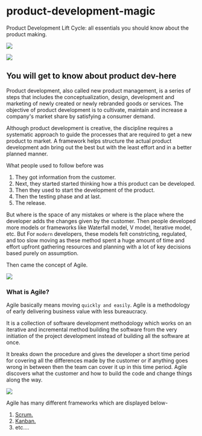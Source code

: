 # product-development-magic
Product Development Lift Cycle: all essentials you should know about the product making.


![](https://media.tenor.com/images/78edbb1f8c34b17b20e9e0987914001e/tenor.gif)

![](http://upfrontanalytics.com/SITE/wp-content/uploads/2015/05/New-Product-Development-2.png)

## You will get to know about product dev-here

Product development, also called new product management, is a series of steps that includes the conceptualization, design, development and marketing of newly created or newly rebranded goods or services. The objective of product development is to cultivate, maintain and increase a company's market share by satisfying a consumer demand.

Although product development is creative, the discipline requires a systematic approach to guide the processes that are required to get a new product to market. A framework helps structure the actual product development adn bring out the best but with the least effort and in a better planned manner.

What people used to follow before was
1. They got information from the customer.
1. Next, they started started thinking how a this product can be developed.
1. Then they used to start the development of the product.
1. Then the testing phase and at last.
1. The release.

But where is the space of any mistakes or where is the place where the developer adds the changes given by the customer.
Then people developed more models or frameworks like Waterfall model, V model, Iterative model, etc.
But For `modern` developers, these models felt constricting, regulated, and too slow moving as these method spent a huge amount of time and effort upfront gathering resources and planning with a lot of key decisions based purely on assumption.

Then came the concept of Agile.

![](https://www.snyxius.com/wp-content/uploads/2016/10/what-agile-development-really-is.png)

### What is Agile?

Agile basically means moving `quickly and easily`.
Agile is a methodology of early delivering business value with less bureaucracy.

It is a collection of software development methodology which works on an iterative and incremental method building the software from the very initiation of the project development instead of building all the software at once.

It breaks down the procedure and gives the developer a short time period for covering all the differences made by the customer or if anything goes wrong in between then the team can cover it up in this time period.
Agile discovers what the customer and how to build the code and change things along the way.

![](https://lh5.googleusercontent.com/fbhjaTY-CFypw1KTriK37g_HOdU3ak0Z5Q1I31n-9B-KSs9pYe0LLuD78uzQ0fybfl9eolJergpuOtQujYyfD0JuNjzkt9nRzTuCShLhIdAFgRxKxYwY-Em62Rbr49F_nJtsmaUG)

Agile has many different frameworks which are displayed below-
1. [Scrum.](./Scrum.md)
1. [Kanban.](./Kanban.md)
1. etc.... 